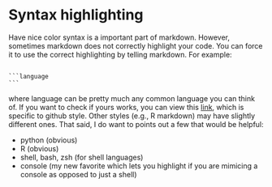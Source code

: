 # Syntax highlighting

Have nice color syntax is a important part of markdown. However, sometimes markdown does not correctly highlight your code. You can force it to use the correct highlighting by telling markdown. For example:

````

```language
```

````

where language can be pretty much any common language you can think of. If you want to check if yours works, you can view this [link](https://github.com/github/linguist/blob/master/lib/linguist/languages.yml), which is specific to github style. Other styles (e.g., R markdown) may have slightly different ones. That said, I do want to points out a few that would be helpful:

- python (obvious)
- R (obvious)
- shell, bash, zsh (for shell languages)
- console (my new favorite which lets you highlight if you are mimicing a console as opposed to just a shell)
